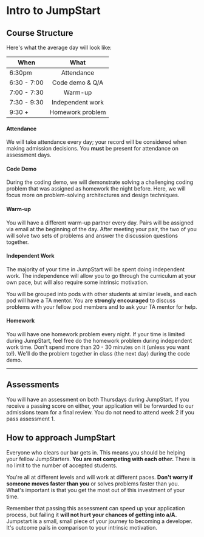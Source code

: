 # Intro to JumpStart

## Course Structure

Here's what the average day will look like:

When        | What
----------  |:---------------------:
6:30pm      | Attendance
6:30 - 7:00 | Code demo & Q/A
7:00 - 7:30 | Warm-up
7:30 - 9:30 | Independent work
9:30 +      | Homework problem

#### Attendance
  We will take attendance every day; your record will be considered when making admission decisions. You **must** be present for attendance on assessment days.

#### Code Demo
  During the coding demo, we will demonstrate solving a challenging coding problem that was assigned as homework the night before. Here, we will focus more on problem-solving architectures and design techniques.

#### Warm-up
  You will have a different warm-up partner every day. Pairs will be assigned via email at the beginning of the day. After meeting your pair, the two of you will solve two sets of problems and answer the discussion questions together.

#### Independent Work
  The majority of your time in JumpStart will be spent doing independent work. The independence will allow you to go through the curriculum at your own pace, but will also require some intrinsic motivation.

  You will be grouped into pods with other students at similar levels, and each pod will have a TA mentor. You are **strongly encouraged** to discuss problems with your fellow pod members and to ask your TA mentor for help.

#### Homework
  You will have one homework problem every night. If your time is limited during JumpStart, feel free do the homework problem during independent work time. Don't spend more than 20 - 30 minutes on it (unless you want to!). We'll do the problem together in class (the next day) during the code demo.

---

## Assessments

You will have an assessment on both Thursdays during JumpStart. If you receive a passing score on either, your application will be forwarded to our admissions team for a final review. You do not need to attend week 2 if you pass assessment 1.

## How to approach JumpStart

Everyone who clears our bar gets in. This means you should be helping your fellow JumpStarters. **You are not competing with each other.**  There is no limit to the number of accepted students.

You're all at different levels and will work at different paces. **Don't worry if someone moves faster than you** or solves problems faster than you. What's important is that you get the most out of this investment of your time.

Remember that passing this assessment can speed up your application process, but failing it **will not hurt your chances of getting into a/A.** Jumpstart is a small, small piece of your journey to becoming a developer. It's outcome pails in comparison to your intrinsic motivation.
